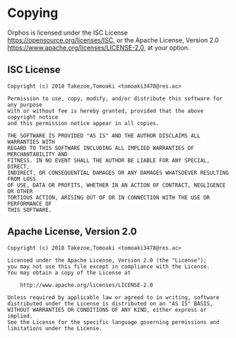 # Copying
Orphos is licensed under the ISC License <https://opensource.org/licenses/ISC>,
or the Apache License, Version 2.0 <https://www.apache.org/licenses/LICENSE-2.0>,
at your option.

## ISC License
```
Copyright (c) 2018 Takezoe,Tomoaki <tomoaki3478@res.ac>

Permission to use, copy, modify, and/or distribute this software for any purpose
with or without fee is hereby granted, provided that the above copyright notice
and this permission notice appear in all copies.

THE SOFTWARE IS PROVIDED "AS IS" AND THE AUTHOR DISCLAIMS ALL WARRANTIES WITH
REGARD TO THIS SOFTWARE INCLUDING ALL IMPLIED WARRANTIES OF MERCHANTABILITY AND
FITNESS. IN NO EVENT SHALL THE AUTHOR BE LIABLE FOR ANY SPECIAL, DIRECT,
INDIRECT, OR CONSEQUENTIAL DAMAGES OR ANY DAMAGES WHATSOEVER RESULTING FROM LOSS
OF USE, DATA OR PROFITS, WHETHER IN AN ACTION OF CONTRACT, NEGLIGENCE OR OTHER
TORTIOUS ACTION, ARISING OUT OF OR IN CONNECTION WITH THE USE OR PERFORMANCE OF
THIS SOFTWARE.
```

## Apache License, Version 2.0
```
Copyright (c) 2018 Takezoe,Tomoaki <tomoaki3478@res.ac>

Licensed under the Apache License, Version 2.0 (the "License");
you may not use this file except in compliance with the License.
You may obtain a copy of the License at

    http://www.apache.org/licenses/LICENSE-2.0

Unless required by applicable law or agreed to in writing, software
distributed under the License is distributed on an "AS IS" BASIS,
WITHOUT WARRANTIES OR CONDITIONS OF ANY KIND, either express or implied.
See the License for the specific language governing permissions and
limitations under the License.
```
